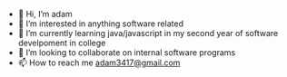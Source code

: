 - 👋 Hi, I’m adam
- 👀 I’m interested in anything software related
- 🌱 I’m currently learning java/javascript in my second year of software develpoment in college
- 💞️ I’m looking to collaborate on internal software programs
- 📫 How to reach me adam3417@gmail.com

<!---
adam731/adam731 is a ✨ special ✨ repository because its `README.md` (this file) appears on your GitHub profile.
You can click the Preview link to take a look at your changes.
--->
